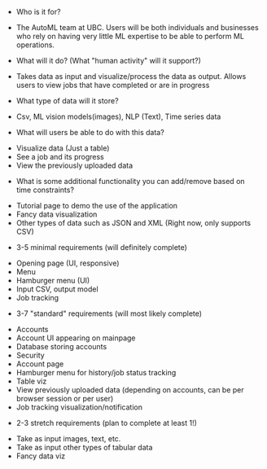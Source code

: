 * Who is it for?
 - The AutoML team at UBC. Users will be both individuals and businesses who rely on having very little ML expertise to be able to perform ML operations.

* What will it do? (What "human activity" will it support?)
 - Takes data as input and visualize/process the data as output. Allows users to view jobs that have completed or are in progress
 
* What type of data will it store?
 - Csv, ML vision models(images), NLP (Text), Time series data

* What will users be able to do with this data?
 - Visualize data (Just a table)
 - See a job and its progress
 - View the previously uploaded data

* What is some additional functionality you can add/remove based on time constraints?
 - Tutorial page to demo the use of the application
 - Fancy data visualization
 - Other types of data such as JSON and XML (Right now, only supports CSV)


* 3-5 minimal requirements (will definitely complete)
 - Opening page (UI, responsive)
 - Menu
 - Hamburger menu (UI)
 - Input CSV, output model
 - Job tracking

* 3-7 "standard" requirements (will most likely complete)
 - Accounts
 - Account UI appearing on mainpage
 - Database storing accounts
 - Security
 - Account page
 - Hamburger menu for history/job status tracking
 - Table viz
 - View previously uploaded data (depending on accounts, can be per browser session or per user)
 - Job tracking visualization/notification

* 2-3 stretch requirements (plan to complete at least 1!)
 - Take as input images, text, etc.
 - Take as input other types of tabular data
 - Fancy data viz
